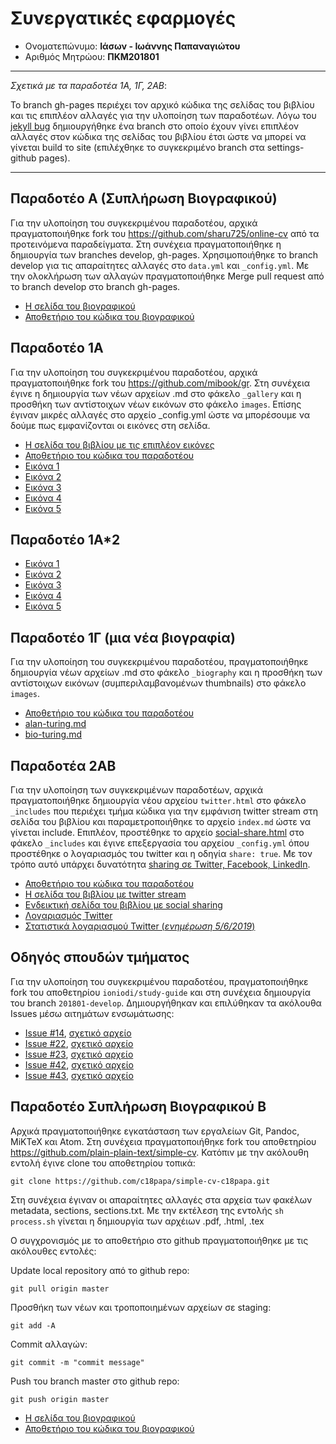 # Συνεργατικές εφαρμογές

*  Ονοματεπώνυμο: **Ιάσων - Ιωάννης Παπαναγιώτου**
*  Αριθμός Μητρώου: **ΠΚΜ201801**

***
_Σχετικά με τα παραδοτέα 1Α, 1Γ, 2ΑΒ_:

Το branch gh-pages περιέχει τον αρχικό κώδικα της σελίδας του βιβλίου και τις επιπλέον αλλαγές για την υλοποίηση των παραδοτέων. Λόγω του [jekyll bug](https://github.com/mibook/gr/issues/55) δημιουργήθηκε ένα branch στο οποίο έχουν γίνει επιπλέον αλλαγές στον κώδικα της σελίδας του βιβλίου έτσι ώστε να μπορεί να γίνεται build το site (επιλέχθηκε το συγκεκριμένο branch στα settings-github pages).
***

## Παραδοτέο Α (Συπλήρωση Βιογραφικού)

Για την υλοποίηση του συγκεκριμένου παραδοτέου, αρχικά πραγματοποιήθηκε fork του https://github.com/sharu725/online-cv από τα προτεινόμενα παραδείγματα. Στη συνέχεια πραγματοποιήθηκε η δημιουργία των branches develop, gh-pages.  Χρησιμοποιήθηκε το branch develop για τις απαραίτητες αλλαγές στο `data.yml` και `_config.yml`. Με την ολοκλήρωση των αλλαγών πραγματοποιήθηκε  Merge pull request από το branch develop στο branch gh-pages.
*  [Η σελίδα του βιογραφικού](https://c18papa.github.io/c18papa-cv/)
*  [Αποθετήριο του κώδικα του βιογραφικού](https://github.com/c18papa/c18papa-cv/tree/gh-pages)

## Παραδοτέο 1Α

Για την υλοποίηση του συγκεκριμένου παραδοτέου, αρχικά πραγματοποιήθηκε fork του https://github.com/mibook/gr. Στη συνέχεια έγινε η δημιουργία των νέων αρχείων .md στο φάκελο `_gallery` και η προσθήκη των αντίστοιχων νέων εικόνων στο φάκελο `images`. Επίσης έγιναν μικρές αλλαγές στο αρχείο _config.yml ώστε να μπορέσουμε να δούμε πως εμφανίζονται οι εικόνες στη σελίδα.

*  [Η σελίδα του βιβλίου με τις επιπλέον εικόνες](https://c18papa.github.io/gr/)
*  [Αποθετήριο του κώδικα του παραδοτέου](https://github.com/c18papa/gr)
*  [Εικόνα 1](https://github.com/c18papa/gr/blob/gh-pages/_gallery/tux.md)
*  [Εικόνα 2](https://github.com/c18papa/gr/blob/gh-pages/_gallery/beastie.md)
*  [Εικόνα 3](https://github.com/c18papa/gr/blob/gh-pages/_gallery/defcon.md)
*  [Εικόνα 4](https://github.com/c18papa/gr/blob/gh-pages/_gallery/amiga.md)
*  [Εικόνα 5](https://github.com/c18papa/gr/blob/gh-pages/_gallery/esp8266.md)

## Παραδοτέο 1Α*2

*  [Εικόνα 1](https://github.com/c18papa/gr/blob/gh-pages/_gallery/vi.md)
*  [Εικόνα 2](https://github.com/c18papa/gr/blob/gh-pages/_gallery/slack.md)
*  [Εικόνα 3](https://github.com/c18papa/gr/blob/gh-pages/_gallery/wireframes.md)
*  [Εικόνα 4](https://github.com/c18papa/gr/blob/gh-pages/_gallery/appinventor.md)
*  [Εικόνα 5](https://github.com/c18papa/gr/blob/gh-pages/_gallery/google_duplex.md)

## Παραδοτέο 1Γ (μια νέα βιογραφία)

Για την υλοποίηση του συγκεκριμένου παραδοτέου, πραγματοποιήθηκε δημιουργία νέων αρχείων .md στο φάκελο `_biography` και η προσθήκη των αντίστοιχων εικόνων (συμπεριλαμβανομένων thumbnails) στο φάκελο `images`.

*  [Αποθετήριο του κώδικα του παραδοτέου](https://github.com/c18papa/gr)
*  [alan-turing.md](https://github.com/c18papa/gr/blob/gh-pages/_biography/alan-turing.md)
*  [bio-turing.md](https://github.com/c18papa/gr/blob/gh-pages/_biography/bio-turing.md)

## Παραδοτέα 2ΑΒ

Για την υλοποίηση των συγκεκριμένων παραδοτέων, αρχικά πραγματοποιήθηκε δημιουργία νέου αρχείου `twitter.html` στο φάκελο `_includes` που περιέχει τμήμα κώδικα για την εμφάνιση twitter stream στη σελίδα του βιβλίου και παραμετροποιήθηκε το αρχείο `index.md` ώστε να γίνεται include. Επιπλέον, προστέθηκε το αρχείο [social-share.html](https://github.com/mmistakes/minimal-mistakes/blob/master/_includes/social-share.html) στο φάκελο `_includes` και έγινε επεξεργασία του αρχείου `_config.yml` όπου προστέθηκε ο λογαριασμός του twitter και η οδηγία `share: true`. Με τον τρόπο αυτό υπάρχει δυνατότητα [sharing σε Twitter, Facebook, LinkedIn](https://raw.githubusercontent.com/c18papa/blob/master/share_buttons.png).

*  [Αποθετήριο του κώδικα του παραδοτέου](https://github.com/c18papa/gr)
*  [Η σελίδα του βιβλίου με twitter stream](https://c18papa.github.io/gr/)
*  [Ενδεικτική σελίδα του βιβλίου με social sharing](https://c18papa.github.io/gr/gallery/architecture-model/)
*  [Λογαριασμός Twitter](https://twitter.com/c18papa)
*  [Στατιστικά λογαριασμού Twitter (*ενημέρωση 5/6/2019*)](https://github.com/c18papa/blob/blob/master/tweet_activity_metrics_c18papa.csv)

## Οδηγός σπουδών τμήματος

Για την υλοποίηση του συγκεκριμένου παραδοτέου, πραγματοποιήθηκε fork του αποθετηρίου `ioniodi/study-guide` και στη συνέχεια δημιουργία του branch `201801-develop`. Δημιουργήθηκαν και επιλύθηκαν τα ακόλουθα Issues μέσω αιτημάτων ενσωμάτωσης:

* [Issue #14](https://github.com/ioniodi/study-guide/issues/14), [σχετικό αρχείο](https://github.com/ioniodi/study-guide/blob/master/_msc/mob-computing-and-apps.md)
* [Issue #22](https://github.com/ioniodi/study-guide/issues/22), [σχετικό αρχείο](https://github.com/ioniodi/study-guide/blob/master/_msc/security-and-privacy-policies.md)
* [Issue #23](https://github.com/ioniodi/study-guide/issues/23), [σχετικό αρχείο](https://github.com/ioniodi/study-guide/blob/master/_msc/bioinformatics.md)
* [Issue #42](https://github.com/ioniodi/study-guide/issues/42), [σχετικό αρχείο](https://github.com/c18papa/study-guide/blob/201801-develop/_intro/corfu-and-the-ionian-university.md)
* [Issue #43](https://github.com/ioniodi/study-guide/issues/43), [σχετικό αρχείο](https://github.com/c18papa/study-guide/blob/201801-develop/_intro/faculties-and-departments.md)

## Παραδοτέο Συπλήρωση Βιογραφικού B
Αρχικά πραγματοποιήθηκε εγκατάσταση των εργαλείων Git, Pandoc, MiKTeX και Atom. Στη συνέχεια πραγματοποιήθηκε fork του αποθετηρίου https://github.com/plain-plain-text/simple-cv. Κατόπιν με την ακόλουθη εντολή έγινε clone του αποθετηρίου τοπικά:

```
git clone https://github.com/c18papa/simple-cv-c18papa.git
```
Στη συνέχεια έγιναν οι απαραίτητες αλλαγές στα αρχεία των φακέλων metadata, sections, sections.txt.
Με την εκτέλεση της εντολής `sh process.sh` γίνεται η δημιουργία των αρχέιων .pdf, .html, .tex

Ο συγχρονισμός με το αποθετήριο στο github πραγματοποιήθηκε με τις ακόλουθες εντολές:

Update local repository από το github repo:
```
git pull origin master
```
Προσθήκη των νέων και τροποποιημένων αρχείων σε staging:
```
git add -A
```
Commit αλλαγών:
```
git commit -m "commit message"
```
Push του branch master στο github repo:
```
git push origin master
```
*  [Η σελίδα του βιογραφικού](https://c18papa.github.io/simple-cv-c18papa/)
*  [Αποθετήριο του κώδικα του βιογραφικού](https://github.com/c18papa/simple-cv-c18papa)
